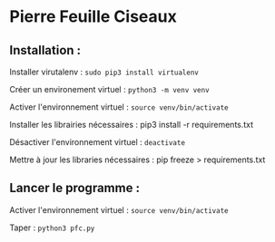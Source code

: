 # Pierre Feuille Ciseaux

## Installation :

Installer virutalenv : `sudo pip3 install virtualenv`

Créer un environement virtuel : `python3 -m venv venv`

Activer l'environnement virtuel : `source venv/bin/activate`

Installer les librairies nécessaires : pip3 install -r requirements.txt

Désactiver l'environnement virtuel : `deactivate`

Mettre à jour les libraries nécessaires : pip freeze > requirements.txt

## Lancer le programme :

Activer l'environnement virtuel : `source venv/bin/activate`

Taper : `python3 pfc.py`
